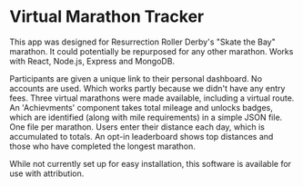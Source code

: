 # Virtual Marathon Tracker

This app was designed for Resurrection Roller Derby's "Skate the Bay" marathon. It could potentially be repurposed for any other marathon. Works with React, Node.js, Express and MongoDB.

Participants are given a unique link to their personal dashboard. No accounts are used. Which works partly because we didn't have any entry fees. Three virtual marathons were made available, including a virtual route. An 'Achievments' component takes total mileage and unlocks badges, which are identified (along with mile requirements) in a simple JSON file. One file per marathon. Users enter their distance each day, which is accumulated to totals. An opt-in leaderboard shows top distances and those who have completed the longest marathon.

While not currently set up for easy installation, this software is available for use with attribution.
